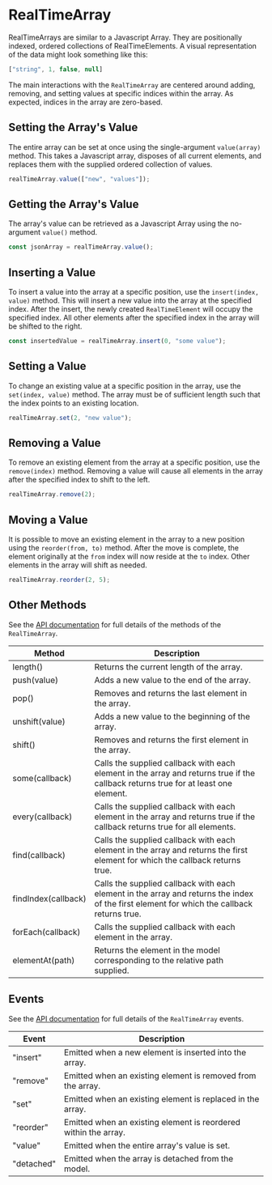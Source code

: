 # RealTimeArray

RealTimeArrays are similar to a Javascript Array.  They are positionally indexed, ordered collections of RealTimeElements. A visual representation of the data might look something like this:

```js
["string", 1, false, null]
```

The main interactions with the `RealTimeArray` are centered around adding, removing, and setting values at specific indices within the array. As expected, indices in the array are zero-based.

## Setting the Array's Value

The entire array can be set at once using the single-argument `value(array)` method. This takes a Javascript array, disposes of all current elements, and replaces them with the supplied ordered collection of values.

```js
realTimeArray.value(["new", "values"]);
```

## Getting the Array's Value

The array's value can be retrieved as a Javascript Array using the no-argument `value()` method.

```js
const jsonArray = realTimeArray.value();
```

## Inserting a Value

To insert a value into the array at a specific position, use the `insert(index, value)` method.  This will insert a new value into the array at the specified index. After the insert, the newly created `RealTimeElement` will occupy the specified index. All other elements after the specified index in the array will be shifted to the right.

```js
const insertedValue = realTimeArray.insert(0, "some value");
```

## Setting a Value

To change an existing value at a specific position in the array, use the `set(index, value)` method.  The array must be of sufficient length such that the index points to an existing location.

```js
realTimeArray.set(2, "new value");
```

## Removing a Value

To remove an existing element from the array at a specific position, use the `remove(index)` method.  Removing a value will cause all elements in the array after the specified index to shift to the left.

```js
realTimeArray.remove(2); 
```

## Moving a Value

It is possible to move an existing element in the array to a new position using the `reorder(from, to)` method. After the move is complete, the element originally at the `from` index will now reside at the `to` index.  Other elements in the array will shift as needed.

```js
realTimeArray.reorder(2, 5);
```

## Other Methods

See the [API documentation](https://docs.convergence.io/js-api/classes/real_time_data.realtimearray.html) for full details of the methods of the `RealTimeArray`.

| Method | Description |
| --- | --- |
| length\(\) | Returns the current length of the array. |
| push\(value\) | Adds a new value to the end of the array. |
| pop\(\) | Removes and returns the last element in the array. |
| unshift\(value\) | Adds a new value to the beginning of the array. |
| shift\(\) | Removes and returns the first element in the array. |
| some\(callback\) | Calls the supplied callback with each element in the array and returns true if the callback returns true for at least one element. |
| every\(callback\) | Calls the supplied callback with each element in the array and returns true if the callback returns true for all elements. |
| find\(callback\) | Calls the supplied callback with each element in the array and returns the first element for which the callback returns true. |
| findIndex\(callback\) | Calls the supplied callback with each element in the array and returns the index of the first element for which the callback returns true. |
| forEach\(callback\) | Calls the supplied callback with each element in the array. |
| elementAt\(path\) | Returns the element in the model corresponding to the relative path supplied. |

## Events

See the [API documentation](https://docs.convergence.io/js-api/interfaces/real_time_data.realtimearrayevents.html) for full details of the `RealTimeArray` events.

| Event | Description |
| --- | --- |
| "insert" | Emitted when a new element is inserted into the array. |
| "remove" | Emitted when an existing element is removed from the array. |
| "set" | Emitted when an existing element is replaced in the array. |
| "reorder" | Emitted when an existing element is reordered within the array. |
| "value" | Emitted when the entire array's value is set. |
| "detached" | Emitted when the array is detached from the model. |
